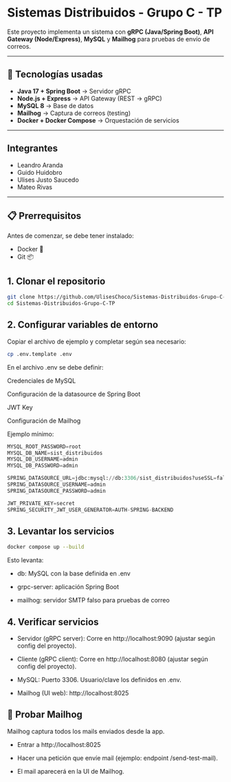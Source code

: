 # Sistemas Distribuidos - Grupo C - TP
Este proyecto implementa un sistema con **gRPC (Java/Spring Boot)**, **API Gateway (Node/Express)**, **MySQL** y **Mailhog** para pruebas de envío de correos.

---

## 🚀 Tecnologías usadas
- **Java 17 + Spring Boot** → Servidor gRPC
- **Node.js + Express** → API Gateway (REST → gRPC)
- **MySQL 8** → Base de datos
- **Mailhog** → Captura de correos (testing)
- **Docker + Docker Compose** → Orquestación de servicios

---
## Integrantes
- Leandro Aranda  
- Guido Huidobro  
- Ulises Justo Saucedo  
- Mateo Rivas
---
## 📋 Prerrequisitos

Antes de comenzar, se debe tener instalado:
- Docker 🐳
- Git 📦

## 1. Clonar el repositorio

```bash
git clone https://github.com/UlisesChoco/Sistemas-Distribuidos-Grupo-C-TP.git
cd Sistemas-Distribuidos-Grupo-C-TP
```

## 2. Configurar variables de entorno
Copiar el archivo de ejemplo y completar según sea necesario:
```bash
cp .env.template .env
```
En el archivo .env se debe definir:

Credenciales de MySQL

Configuración de la datasource de Spring Boot

JWT Key

Configuración de Mailhog

Ejemplo mínimo:
```python
MYSQL_ROOT_PASSWORD=root
MYSQL_DB_NAME=sist_distribuidos
MYSQL_DB_USERNAME=admin
MYSQL_DB_PASSWORD=admin

SPRING_DATASOURCE_URL=jdbc:mysql://db:3306/sist_distribuidos?useSSL=false&allowPublicKeyRetrieval=true&serverTimezone=UTC
SPRING_DATASOURCE_USERNAME=admin
SPRING_DATASOURCE_PASSWORD=admin

JWT_PRIVATE_KEY=secret
SPRING_SECURITY_JWT_USER_GENERATOR=AUTH-SPRING-BACKEND
```
## 3. Levantar los servicios

```bash
docker compose up --build
```
Esto levanta:

* db: MySQL con la base definida en .env

* grpc-server: aplicación Spring Boot

* mailhog: servidor SMTP falso para pruebas de correo
## 4. Verificar servicios

* Servidor (gRPC server):
Corre en http://localhost:9090 (ajustar según config del proyecto).

* Cliente (gRPC client):
Corre en http://localhost:8080 (ajustar según config del proyecto).

* MySQL:
Puerto 3306. Usuario/clave los definidos en .env.

* Mailhog (UI web):
http://localhost:8025

## 🧪 Probar Mailhog

Mailhog captura todos los mails enviados desde la app.

* Entrar a http://localhost:8025

* Hacer una petición que envíe mail (ejemplo: endpoint /send-test-mail).

* El mail aparecerá en la UI de Mailhog.

